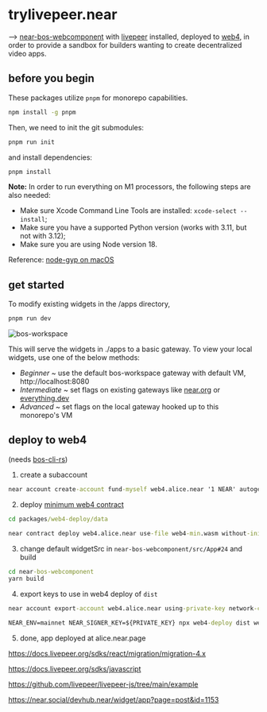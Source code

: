 # trylivepeer.near

—> [near-bos-webcomponent](https://github.com/petersalomonsen/near-bos-webcomponent) with [livepeer](https://livepeer.org/) installed, deployed to [web4](https://web4.near.page/), in order to provide a sandbox for builders wanting to create decentralized video apps.

## before you begin

These packages utilize `pnpm` for monorepo capabilities.

```cmd
npm install -g pnpm
```

Then, we need to init the git submodules:

```cmd
pnpm run init
```

and install dependencies:

```cmd
pnpm install
```

**Note:** In order to run everything on M1 processors, the following steps are also needed:
- Make sure Xcode Command Line Tools are installed: `xcode-select --install`;
- Make sure you have a supported Python version (works with 3.11, but not with 3.12);
- Make sure you are using Node version 18.

Reference: [node-gyp on macOS](https://github.com/nodejs/node-gyp?tab=readme-ov-file#on-macos)

## get started

To modify existing widgets in the /apps directory,

```cmd
pnpm run dev
```

![bos-workspace](./assets/bos-workspace.png)

This will serve the widgets in ./apps to a basic gateway. To view your local widgets, use one of the below methods:

- *Beginner* ~ use the default bos-workspace gateway with default VM, http://localhost:8080
- *Intermediate* ~ set flags on existing gateways like [near.org](https://near.org/flags) or [everything.dev](https://everything.dev/flags)
- *Advanced* ~ set flags on the local gateway hooked up to this monorepo's VM

## deploy to web4

(needs [bos-cli-rs](https://github.com/bos-cli-rs/bos-cli-rs))

1. create a subaccount

```cmd
near account create-account fund-myself web4.alice.near '1 NEAR' autogenerate-new-keypair save-to-keychain sign-as alice.near network-config mainnet sign-with-keychain send
```

2. deploy [minimum web4 contract](https://github.com/vgrichina/web4-min-contract)

```cmd
cd packages/web4-deploy/data

near contract deploy web4.alice.near use-file web4-min.wasm without-init-call network-config mainnet sign-with-keychain send
```

3. change default widgetSrc in `near-bos-webcomponent/src/App#24` and build

```cmd
cd near-bos-webcomponent
yarn build
```

4. export keys to use in web4 deploy of `dist`

```cmd
near account export-account web4.alice.near using-private-key network-config mainnet

NEAR_ENV=mainnet NEAR_SIGNER_KEY=${PRIVATE_KEY} npx web4-deploy dist web4.alice.near --nearfs
```

5. done, app deployed at alice.near.page




https://docs.livepeer.org/sdks/react/migration/migration-4.x

https://docs.livepeer.org/sdks/javascript

https://github.com/livepeer/livepeer-js/tree/main/example

https://near.social/devhub.near/widget/app?page=post&id=1153